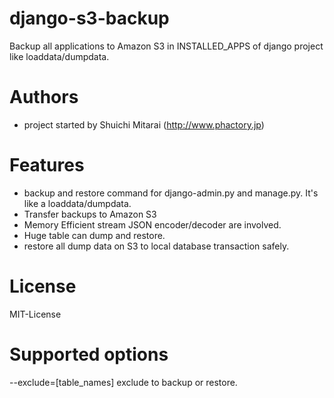 django-s3-backup
================

Backup all applications to Amazon S3  in INSTALLED_APPS of django project like loaddata/dumpdata.

Authors
================
- project started by Shuichi Mitarai (http://www.phactory.jp)

Features
================
- backup and restore command for django-admin.py and manage.py. It's like a loaddata/dumpdata.
- Transfer backups to Amazon S3
- Memory Efficient stream JSON encoder/decoder are involved.
- Huge table can dump and restore.
- restore all dump data on S3 to local database transaction safely.

License
================
MIT-License

Supported options
================
--exclude=[table_names]   exclude to backup or restore.
